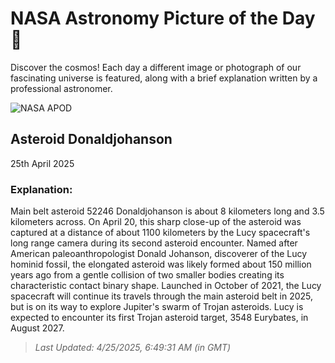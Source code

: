 
  # NASA Astronomy Picture of the Day 🌌

  Discover the cosmos! Each day a different image or photograph of our fascinating universe is featured, along with a brief explanation written by a professional astronomer.

![NASA APOD](https://apod.nasa.gov/apod/image/2504/final_0798443319_dec.png)

## Asteroid Donaldjohanson

25th April 2025

### Explanation: 

Main belt asteroid 52246 Donaldjohanson is about 8 kilometers long and 3.5 kilometers across. On April 20, this sharp close-up of the asteroid was captured at a distance of about 1100 kilometers by the Lucy spacecraft's long range camera during its second asteroid encounter. Named after American paleoanthropologist Donald Johanson, discoverer of the Lucy hominid fossil, the elongated asteroid was likely formed about 150 million years ago from a gentle collision of two smaller bodies creating its characteristic contact binary shape. Launched in October of 2021, the Lucy spacecraft will continue its travels through the main asteroid belt in 2025, but is on its way to explore Jupiter's swarm of Trojan asteroids. Lucy is expected to encounter its first Trojan asteroid target, 3548 Eurybates, in August 2027.

> _Last Updated: 4/25/2025, 6:49:31 AM (in GMT)_
